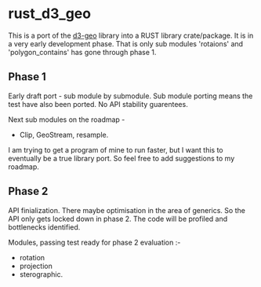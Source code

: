 # rust_d3_geo

This is a port of the [d3-geo](https://github.com/d3/d3-geo) library into a RUST library crate/package. It is in a very early development phase. That is only sub modules 'rotaions' and 'polygon_contains' has gone through phase 1.

## Phase 1

Early draft port -  sub module by submodule. Sub module porting means the test have also been ported.
No API stability guarentees.

Next sub modules on the roadmap -

* Clip, GeoStream, resample.

I am trying to get a program of mine to run faster, but I want this to eventually be a true library port. So feel free to add suggestions to my roadmap.

## Phase 2

API finialization. There maybe optimisation in the area of generics. So the API only gets locked down in phase 2.
 The code will be profiled and bottlenecks identified.

Modules, passing test ready for phase 2 evaluation :-

* rotation
* projection
* sterographic.
